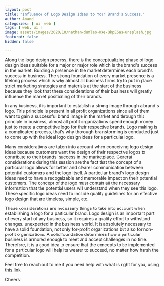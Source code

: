 ```yaml
---
layout: post
title: "Influence of Logo Design Ideas to Your Brand's Success."
author: Anand
categories: [ ui, web ]
tags: [ web, ui ]
image: assets/images/2020/10/nathan-dumlao-WAe-QkpE6as-unsplash.jpg
featured: false
hidden: false

---
```




Along the logo design process, there is the conceptualizing phase of logo design ideas suitable for a major or major role which is the brand's success in the market.  Building a presence in the market determines each brand's success in business.  The strong foundation of every market presence is a lifelong process which is why almost all business firms try to put in place strict marketing strategies and materials at the start of the business because they look that these considerations of their business will greatly influence the market positioning of their brands.

In any business, it is important to establish a strong image through a brand's logo. This principle is present in all profit organizations since all of them want to gain a successful brand image in the market and through this principle in business, almost all profit organizations spend enough money just to create a competitive logo for their respective brands. Logo making is a complicated process, that's why thorough brainstorming is conducted just to come up with the ideal logo design ideas for a particular logo.

Many considerations are taken into account when conceiving logo design ideas because customers want the design of their respective logos to contribute to their brands' success in the marketplace.  General considerations during this session are the fact that the concept of a particular logo allows for better and clearer communication between potential customers and the logo itself.  A particular brand's logo design ideas need to have a recognizable and memorable impact on their potential customers.  The concept of the logo must contain all the necessary information that the potential users will understand when they see this logo.  These specific logo ideas need to include quality guidelines for an effective logo design that are timeless, simple, etc.

These considerations are necessary things to take into account when establishing a logo for a particular brand. Logo design is an important part of every start of any business, so it requires a quality effort to withstand changes.  unexpected in the business world.  It is absolutely necessary to have a solid foundation, not only for-profit organizations but also for non-profit organizations.  A solid foundation determines how a particular business is armored enough to meet and accept challenges in no time.  Therefore, it is a good idea to ensure that the concepts to be implemented for a particular logo will help its wearer to succeed, no matter how harsh the competition.


Feel free to reach out to me if you need help with what is right for you, using <a href="https://www.calendly.com/ahyconsulting/book" target="\_blank">this link.</a>

Cheers!





